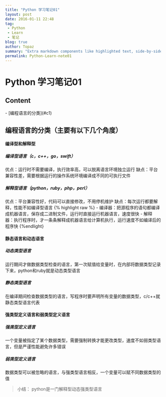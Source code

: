 ```yaml
---
title: "Python 学习笔记01"
layout: post
date: 2016-01-11 22:48
tag:
 - Python
 - Learn
 - 笔记
blog: true
author: Topaz
summary: "Extra markdown components like highlighted text, side-by-side items, starring/highlighting a blog or project, and embedding gists, videos etc"
permalink: Python-Learn-note01
---
```


<h1 class="title"> Python 学习笔记01 </h1>

<h2> Content </h2>
- [编程语言的分类](#c1)

<h2 id="c1">编程语言的分类（主要有以下几个角度）</h2>
<h4>编译型和解释型</h4>
<h5>编译型语言（c，c++，go，swift）</h5>
优点：运行时不需要编译，执行效率高，可以脱离语言环境独立运行
缺点：平台兼容性差，需要根据运行的操作系统环境编译成不同的可执行文件

<h5>解释型语言（python，ruby，php，perl）</h5>
优点：平台兼容性好，代码可以直接修改，不用停机维护
缺点：每次运行都要解释，性能不如编译型语言
{% highlight raw %}
- 编译器：把源程序的语句都编译成机器语言，保存成二进制文件，运行时直接运行机器语言，速度很快
- 解释器：执行程序时，才一条条解释成机器语言给计算机执行，运行速度不如编译后的程序快
{%endlight}
<h4>静态语言和动态语言</h4>
<h5>动态类型语言</h5>
运行期间才做数据类型检查的语言，第一次赋值给变量时，在内部将数据类型记录下来，python和ruby就是动态类型语言		
<h5>静态类型语言</h5>
在编译期间检查数据类型的语言，写程序时要声明所有变量的数据类型，c/c++就静态类型语言代表

<h4>强类型定义语言和弱类型定义语言</h4>
<h5>强类型定义语言</h5>
一个变量被指定了某个数据类型，需要强制转换才能更改类型，速度不如弱类型语言，但是严谨性能避免许多错误
<h5>弱类型定义语言</h5>
数据类型可以被忽略的语言，与强类型语言相反，一个变量可以赋不同数据类型的值

>小结： python是一门解释型动态强类型语言





























